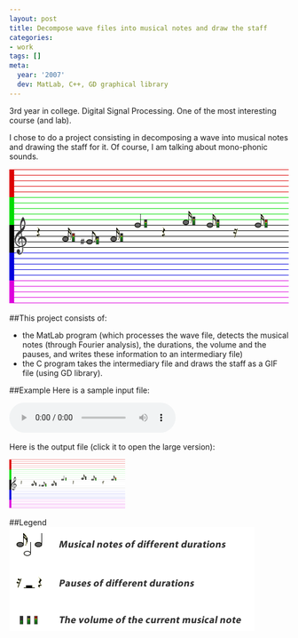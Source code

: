 ```yaml
---
layout: post
title: Decompose wave files into musical notes and draw the staff
categories:
- work
tags: []
meta:
  year: '2007'
  dev: MatLab, C++, GD graphical library
---
```

3rd year in college. Digital Signal Processing. One of the most interesting course (and lab).

I chose to do a project consisting in decomposing a wave into musical notes and drawing the staff for it. Of course, I am talking about mono-phonic sounds.

<img title="portativ-sample" src="/wp-content/uploads/2010/12/portativ-sample.gif" alt="" width="580" height="243" />

##This project consists of:
* the MatLab program (which processes the wave file, detects the musical notes (through Fourier analysis), the durations, the volume and the pauses, and writes these information to an intermediary file)
* the C program takes the intermediary file and draws the staff as a GIF file (using GD library).

##Example
Here is a sample input file:

<audio controls>
  <source src="/wp-content/uploads/2010/12/mars_turc.mp3" type="audio/mpeg">
  Download <a href="/wp-content/uploads/2010/12/mars_turc.mp3" target="_blank">mp3 file</a>
</audio>

Here is the output file (click it to open the large version):

<a href="/wp-content/uploads/2010/12/portativ.gif" target="_blank"><img title="portativ-sample" src="/wp-content/uploads/2010/12/portativ-sample.gif" alt="" width="209" height="88" /></a>

##Legend
<img title="musical-staff" src="/wp-content/uploads/2010/12/musical-staff.gif" alt="" width="442" height="187" />
